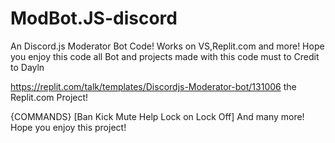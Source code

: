 # ModBot.JS-discord
An Discord.js Moderator Bot Code! Works on VS,Replit.com and more! Hope you enjoy this code all Bot and projects made with this code must to Credit to Dayln

https://replit.com/talk/templates/Discordjs-Moderator-bot/131006 the Replit.com Project! 

{COMMANDS}
[Ban
Kick
Mute
Help
Lock on
Lock Off] 
And many more! Hope you enjoy this project!
